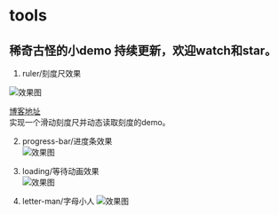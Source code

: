 # tools
稀奇古怪的小demo
持续更新，欢迎watch和star。
---
1. ruler/刻度尺效果  

![效果图](http://upload-images.jianshu.io/upload_images/7866286-f041fba15a44d0ff.gif?imageMogr2/auto-orient/strip)  

[博客地址](http://blog.csdn.net/lichking11/article/details/78296061)  
实现一个滑动刻度尺并动态读取刻度的demo。

2. progress-bar/进度条效果  
![效果图](http://ox34ivs2j.bkt.clouddn.com/%E8%BF%9B%E5%BA%A6%E6%9D%A1.gif)

3. loading/等待动画效果  
![效果图](http://ox34ivs2j.bkt.clouddn.com/loading.gif)

4. letter-man/字母小人
![效果图](http://ox34ivs2j.bkt.clouddn.com/letter-man.gif)